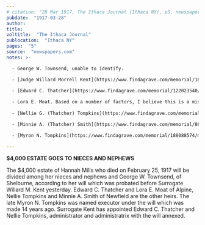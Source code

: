 ```yaml
---
# citation: "28 Mar 1917, The Ithaca Journal (Ithaca NY), p5, newspapers.com"
pubdate:  "1917-03-28"
author: 
title: 
voltitle:  "The Ithaca Journal"
publocation:  "Ithaca NY"
pages:  "5"
source:  "newspapers.com"
notes: >-

  - George W. Townsend, unable to identify.

  - [Judge Willard Morrell Kent](https://www.findagrave.com/memorial/187952530/willard-morrell-kent) (29 Sep 1876 to 15 Jan 1958). "He was a city recorder in 1900 and from 1904 to 1910 he was the district attorney. Beginning in 1915 he served as county judge and surrogate and in 1921 he also became the judge in the Children's Court." (16 Jan 1958, The Ithaca Journal, Ithaca NY, p3.)

  - [Edward C. Thatcher](https://www.findagrave.com/memorial/122023540/edward-c-thatcher) (1863 to 04 Jun 1937), Hannah's brother.
  
  - Lora E. Moat. Based on a number of factors, I believe this is a mistaken reference to [Sarah (Thatcher) Moot](https://www.findagrave.com/memorial/50409396/sarah-moot) (1855 to 10 Jul 1942), Hannah's sister.)
  
  - [Nellie G. (Thatcher) Tompkins](https://www.findagrave.com/memorial/67026254/nellie-g-tompkins) (1859 to 1935), Hannah's sister, wife of [Monroe J. Tompkins](https://www.findagrave.com/memorial/67026252/monroe-j-tompkins) (1856 to 1919).

  - [Minnie A. (Thatcher) Smith](https://www.findagrave.com/memorial/86690565/minnie-a-smith) (? to 23 Jun 1936), Hannah's sister, married to [Dr. William A. Smith](https://www.findagrave.com/memorial/86690515/william-smith) (01 Feb 186? to 31 Mar 1934), Tompkins County Coroner.

  - [Myron N. Tompkins](https://www.findagrave.com/memorial/188088574/myron-n-tompkins) (1859 to 21 Mar 1911) former Dean of the Tompkins county bar. I do not currently know the relationship between Myron and the other Tompkins', if any.

---
```

**$4,000 ESTATE GOES TO NIECES AND NEPHEWS**

The $4,000 estate of Hannah Mills who died on February 25, 1917 will be divided among her nieces and nephews and George W. Townsend, of Shelburne, according to her will which was probated before Surrogate Willard M. Kent yesterday. Edward C. Thatcher and Lora E. Moat of Alpine, Nellie Tompkins and Minnie A. Smith of Newfield are the other heirs. The late Myron N. Tompkins was named executor under the will which was made 14 years ago. Surrogate Kent has appointed Edward C. Thatcher and Nellie Tompkins, administrator and administratrix with the will annexed.
